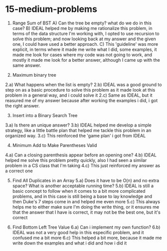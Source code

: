 # 15-medium-problems

1) Range Sum of BST
A) Can the tree be empty? what do we do in this case?
B) IDEAL helped me by making me rationalize this problem, in terms of the data structure I'm working with, I opted to use recursion to solve this problem; and now looking back at my answer and the given one, I could have used a better approach.
C) This 'guideline' was more explicit, in terms where it made me write what I did, some examples, it made me look for cases where my code was not going to work, and mostly it made me look for a better answer, although I came up with the same answer.

2) Maximum binary tree

2.a) What happens when the list is empty?
2.b) IDEAL was a good ground to step on as a basic procedure to solve this problem as it made look at this problem in a general way, and i could solve it
2.c) Same as IDEAL, but it reasured me of my answer because after working the examples i did, i got the right answer.

3) Insert into a Binary Search Tree

3.a) Is there an unique answer? 
3.b) IDEAL helped me develop a simple strategy, like a little battle plan that helped me tackle this problem in an organized way.
3.c) This reinforced the 'game plan' i got from IDEAL

4) Minimum Add to Make Parentheses Valid

4.a) Can a closing parenthesis appear before an opening one?
4.b) IDEAL helped me solve this problem pretty quickly, also I had seen a similar problem in a CS class that I'm taking
4.c) This just reinforced my answer as a correct one

5) Find All Duplicates in an Array
5.a) Does it have to be O(n) and no extra space? What is another acceptable running time?
5.b) IDEAL is still a basic concept to follow when it comes to a bit more complicated problems, and in this case is still being a base to lay knowledge and then Duke's 7 steps come in and helped me even more
5.c) This always helps me to either make sure I'm doing the write thing, or it ensures me that the answer that I have is correct, it may not be the best one, but it's correct

6) Find Bottom Left Tree Value
6.a) Can i implement my own function?
6.b) IDEAL was not a very good help in this especific problem, and it confused me a bit more
6.c) This helped a bit more, because it made me write down the examples and what i did and how i did it
